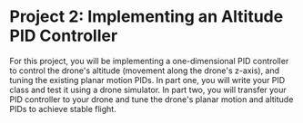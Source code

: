 # Project 2: Implementing an Altitude PID Controller

For this project, you will be implementing a one-dimensional PID controller to control the drone's altitude (movement along the drone's z-axis), and tuning the existing planar motion PIDs. In part one, you will write your PID class and test it using a drone simulator. In part two, you will transfer your PID controller to your drone and tune the drone's planar motion and altitude PIDs to achieve stable flight.

